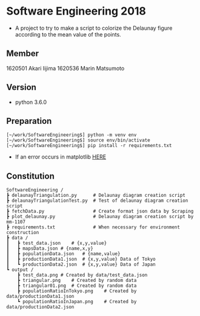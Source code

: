 # Software Engineering 2018
- A project to try to make a script to colorize the Delaunay figure according to the mean value of the points.

## Member
1620501 Akari Iijima
1620536 Marin Matsumoto

## Version
- python 3.6.0

## Preparation

```
[~/work/SoftwareEngineering$] python -m venv env
[~/work/SoftwareEngineering$] source env/bin/activate
[~/work/SoftwareEngineering$] pip install -r requirements.txt
```
- If an error occurs in matplotlib [HERE](https://qiita.com/Kodaira_/items/1a3b801c7a5a41c9ce49)

## Constitution

```
SoftwareEngineering /
┣ delaunayTriangulation.py      # Delaunay diagram creation script
┣ delaunayTriangulationTest.py  # Test of delaunay diagram creation script
┣ fetchData.py                  # Create format json data by Scraping
┣ plot_delaunay.py              # Delaunay diagram creation script by mm-1107
┣ requirements.txt              # When necessary for environment construction
┣ data /
┃ 	┣ test_data.json	# {x,y,value}
┃ 	┣ mapsData.json	# {name,x,y}
┃ 	┣ populationData.json	# {name,value}
┃ 	┣ productionData1.json	# {x,y,value} Data of Tokyo
┃ 	┗ productionData2.json	# {x,y,value} Data of Japan
┗ output /
 	┣ test_data.png	# Created by data/test_data.json
	┣ triangular.png	# Created by random data
	┣ triangular01.png	# Created by random data
	┣ populationRatioInTokyo.png	# Created by data/productionData1.json
 	┗ populationRatioInJapan.png	# Created by data/productionData2.json


```
